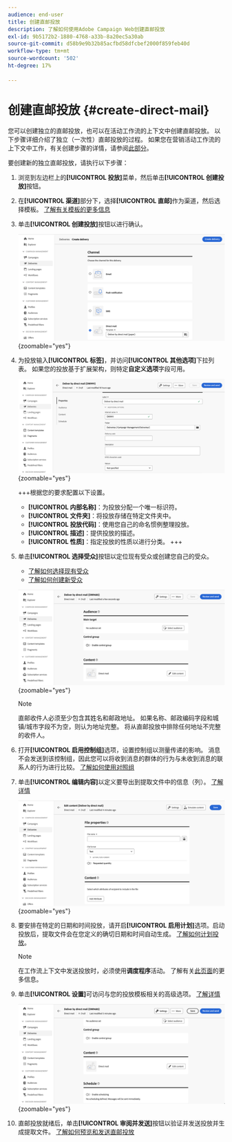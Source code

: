```yaml
---
audience: end-user
title: 创建直邮投放
description: 了解如何使用Adobe Campaign Web创建直邮投放
exl-id: 9b5172b2-1880-4768-a33b-8a20ec5a30ab
source-git-commit: d58b9e9b32b85acfbd58dfcbef2000f859feb40d
workflow-type: tm+mt
source-wordcount: '502'
ht-degree: 17%

---
```


# 创建直邮投放 {#create-direct-mail}

您可以创建独立的直邮投放，也可以在活动工作流的上下文中创建直邮投放。 以下步骤详细介绍了独立（一次性）直邮投放的过程。 如果您在营销活动工作流的上下文中工作，有关创建步骤的详情，请参阅[此部分](../workflows/activities/channels.md#create-a-delivery-in-a-campaign-workflow)。

要创建新的独立直邮投放，请执行以下步骤：

1. 浏览到左边栏上的&#x200B;**[!UICONTROL 投放]**&#x200B;菜单，然后单击&#x200B;**[!UICONTROL 创建投放]**&#x200B;按钮。

1. 在&#x200B;**[!UICONTROL 渠道]**&#x200B;部分下，选择&#x200B;**[!UICONTROL 直邮]**&#x200B;作为渠道，然后选择模板。 [了解有关模板的更多信息](../msg/delivery-template.md)

1. 单击&#x200B;**[!UICONTROL 创建投放]**&#x200B;按钮以进行确认。

   ![显示直邮投放创建的屏幕快照](assets/dm-create.png){zoomable="yes"}

1. 为投放输入&#x200B;**[!UICONTROL 标签]**，并访问&#x200B;**[!UICONTROL 其他选项]**&#x200B;下拉列表。 如果您的投放基于扩展架构，则特定&#x200B;**自定义选项**&#x200B;字段可用。

   ![显示直邮投放属性配置的屏幕截图](assets/dm-properties.png){zoomable="yes"}

   +++根据您的要求配置以下设置。
   * **[!UICONTROL 内部名称]**：为投放分配一个唯一标识符。
   * **[!UICONTROL 文件夹]**：将投放存储在特定文件夹中。
   * **[!UICONTROL 投放代码]**：使用您自己的命名惯例整理投放。
   * **[!UICONTROL 描述]**：提供投放的描述。
   * **[!UICONTROL 性质]**：指定投放的性质以进行分类。
+++

1. 单击&#x200B;**[!UICONTROL 选择受众]**&#x200B;按钮以定位现有受众或创建您自己的受众。

   * [了解如何选择现有受众](../audience/add-audience.md)
   * [了解如何创建新受众](../audience/one-time-audience.md)

   ![显示直邮投放受众选择的屏幕截图](assets/dm-audience.png){zoomable="yes"}

   >[!NOTE]
   >
   >直邮收件人必须至少包含其姓名和邮政地址。 如果名称、邮政编码字段和城镇/城市字段不为空，则认为地址完整。 将从直邮投放中排除任何地址不完整的收件人。

1. 打开&#x200B;**[!UICONTROL 启用控制组]**&#x200B;选项，设置控制组以测量传递的影响。 消息不会发送到该控制组，因此您可以将收到消息的群体的行为与未收到消息的联系人的行为进行比较。 [了解如何使用对照组](../audience/control-group.md)

1. 单击&#x200B;**[!UICONTROL 编辑内容]**&#x200B;以定义要导出到提取文件中的信息（列）。 [了解详情](content-direct-mail.md)

   ![显示直接邮件投放内容编辑的屏幕截图](assets/dm-content.png){zoomable="yes"}

1. 要安排在特定的日期和时间投放，请开启&#x200B;**[!UICONTROL 启用计划]**&#x200B;选项。启动投放后，提取文件会在您定义的确切日期和时间自动生成。 [了解如何计划投放](../msg/gs-deliveries.md#gs-schedule)。

   >[!NOTE]
   >
   >在工作流上下文中发送投放时，必须使用&#x200B;**调度程序**&#x200B;活动。 了解有关[此页面](../workflows/activities/scheduler.md)的更多信息。

1. 单击&#x200B;**[!UICONTROL 设置]**&#x200B;可访问与您的投放模板相关的高级选项。 [了解详情](../advanced-settings/delivery-settings.md)

   ![显示直邮投放高级设置的屏幕截图](assets/dm-settings.png){zoomable="yes"}

1. 直邮投放就绪后，单击&#x200B;**[!UICONTROL 审阅并发送]**&#x200B;按钮以验证并发送投放并生成提取文件。 [了解如何预览和发送直邮投放](send-direct-mail.md)